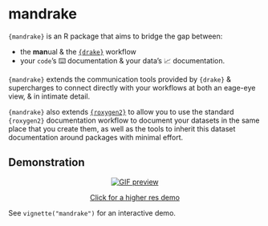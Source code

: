 
<!-- README.md is generated from README.Rmd. Edit that file & knit to generate README -->

mandrake
========

`{mandrake}` is an R package that aims to bridge the gap between:

-   the **man**ual & the [`{drake}`](https://github.com/ropensci/drake)
    workflow
-   your `code`’s ⌨️ documentation & your data’s 📈 documentation.

`{mandrake}` extends the communication tools provided by `{drake}` &
supercharges to connect directly with your workflows at both an eage-eye
view, & in intimate detail.

`{mandrake}` also extends
[`{roxygen2}`](https://github.com/r-lib/roxygen2/) to allow you to use
the standard `{roxygen2}` documentation workflow to document your
datasets in the same place that you create them, as well as the tools to
inherit this dataset documentation around packages with minimal effort.

Demonstration
-------------

<center>
<a href="https://giant.gfycat.com/RipePersonalBorzoi.webm">
<img src="https://thumbs.gfycat.com/RipePersonalBorzoi-size_restricted.gif" class="img-fluid" alt="GIF preview">
<p>
Click for a higher res demo
</p>
</a>
</center>

See `vignette("mandrake")` for an interactive demo.

